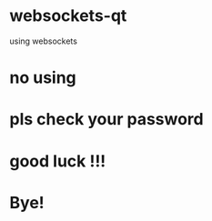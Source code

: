 # websockets-qt
using websockets 


# no using


# pls check your password 


# good luck !!!



# Bye!
